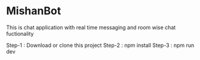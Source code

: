 # MishanBot
This is chat application with real time messaging and room wise chat fuctionality

Step-1 : Download or clone this project
Step-2 : npm install
Step-3 : npm run dev
